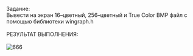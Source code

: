 Задание:<br>
Вывести на экран 16–цветный, 256–цветный и True Color BMP файл с помощью библиотеки wingraph.h
<br><br>РЕЗУЛЬТАТ ВЫПОЛНЕНИЯ:<br><br>
![666](https://github.com/pirocsilin/educational/assets/97364957/2971bf19-2acd-43f5-8f50-0beb23556f33)

